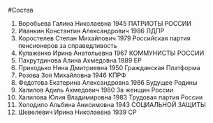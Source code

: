 #Состав
1. Воробьева Галина Николаевна 1945 ПАТРИОТЫ РОССИИ
2. Иванкин Константин Александрович 1986 ЛДПР
3. Коростелев Степан Михайлович 1979 Российская партия пенсионеров за справедливость
4. Кулаженко Ирина Анатольевна 1967 КОММУНИСТЫ РОССИИ
5. Пахрутдинова Алина Ахмедовна 1989 ЕР
6. Приходько Нина Дмитриевна 1950 Гражданская Платформа
7. Розова Зоя Михайловна 1946 КПРФ
8. Федотова Екатерина Александровна 1986 Будущее Родины
9. Халилов Адиль Ахмедович 1980 За женщин России
10. Халилова Юлия Владимировна 1983 Трудовая партия России
11. Холодило Альбина Анисимовна 1943 СОЦИАЛЬНОЙ ЗАЩИТЫ
12. Шевелевич Ирина Николаевна 1939 СР

